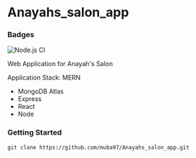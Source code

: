 # Anayahs_salon_app
### Badges
![Node.js CI](https://github.com/muba97/Anayahs_salon_app/workflows/Node.js%20CI/badge.svg)

Web Application for Anayah's Salon


Application Stack: MERN

- MongoDB Atlas
- Express
- React
- Node

### Getting Started

`git clone https://github.com/muba97/Anayahs_salon_app.git`


